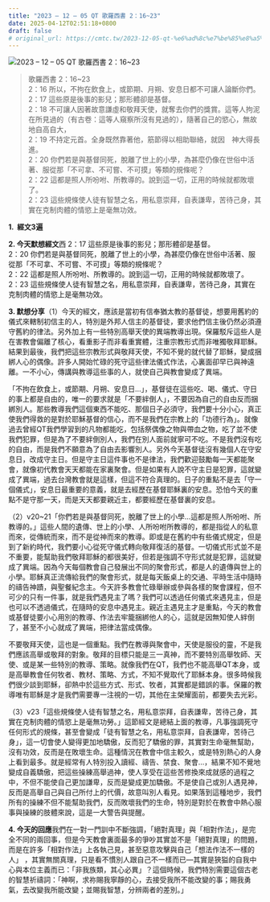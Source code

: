 ```yaml
---
title: "2023 – 12 – 05 QT 歌羅西書 2：16~23"
date: 2025-04-12T02:51:18+0800
draft: false
# original_url: https://cmtc.tw/2023-12-05-qt-%e6%ad%8c%e7%be%85%e8%a5%bf%e6%9b%b8-2%ef%bc%9a1623
---
```


![2023 – 12 – 05 QT 歌羅西書 2：16\~23](/images/qt.jpg  "2023 – 12 – 05 QT 歌羅西書 2：16\~23")

> 歌羅西書 2：16\~23  
> 2：16 所以，不拘在飲食上，或節期、月朔、安息日都不可讓人論斷你們。  
> 2：17 這些原是後事的影兒；那形體卻是基督。  
> 2：18 不可讓人因著故意謙虛和敬拜天使，就奪去你們的獎賞。這等人拘泥在所見過的（有古卷：這等人窺察所沒有見過的），隨著自己的慾心，無故地自高自大，  
> 2：19 不持定元首。全身既然靠著他，筋節得以相助聯絡，就因　神大得長進。  
> 2：20 你們若是與基督同死，脫離了世上的小學，為甚麼仍像在世俗中活著、服從那「不可拿、不可嘗、不可摸」等類的規條呢？  
> 2：22 這都是照人所吩咐、所教導的。說到這一切，正用的時候就都敗壞了。  
> 2：23 這些規條使人徒有智慧之名，用私意崇拜，自表謙卑，苦待己身，其實在克制肉體的情慾上是毫無功效。

**1.  經文3遍**

**2. 今天默想經文**西 2：17 這些原是後事的影兒；那形體卻是基督。  
2：20 你們若是與基督同死，脫離了世上的小學，為甚麼仍像在世俗中活著、服從那「不可拿、不可嘗、不可摸」等類的規條呢？  
2：22 這都是照人所吩咐、所教導的。說到這一切，正用的時候就都敗壞了。  
2：23 這些規條使人徒有智慧之名，用私意崇拜，自表謙卑，苦待己身，其實在克制肉體的情慾上是毫無功效。

**3. 默想分享**（1）今天的經文，應該是當初有信奉猶太教的基督徒，想要用舊約的儀式來轄制初信主的人，特別是外邦人信主的基督徒，要求他們信主後仍然必須遵守舊約的律法。另外加上有一些特別高舉天使的異端教導出現。保羅駁斥這些人是在害教會偏離了核心，看重影子而非看重實體，注重宗教形式而非唯獨敬拜耶穌。結果到最後，我們把這些宗教形式與敬拜天使，不知不覺的就代替了耶穌，變成捆綁人心的偶像。許多人開始忙碌的死守這些律法儀式作法，心裏面卻早已與神遠離。一不小心，傳講與教導這些事的人，就使自己與教會變成了異端。

「不拘在飲食上，或節期、月朔、安息日…」，基督徒在這些吃、喝、儀式、守日的事上都是自由的，唯一的要求就是「不要絆倒人」，不要因為自己的自由反而捆綁別人。那些教導我們這個東西不能吃、那個日子必須守，我們要十分小心，真正使我們得救的是對於耶穌基督的信心，而不是我們在宗教上的「功德行為」。就像過去曾經QT我們學習到的凡物都能吃，包括祭偶像之物與帶血之物，吃了並不使我們犯罪，但是為了不要絆倒別人，我們在別人面前就寧可不吃。不是我們沒有吃的自由，而是我們不願意為了自由去影響別人。另外今天基督徒沒有幾個人在守安息日，改成守主日。但是守主日這件事也不是律法，我們歡迎鼓勵每一天都能聚會，就像初代教會天天都能在家裏聚會。但是如果有人說不守主日是犯罪，這就變成了異端，過去台灣教會就是這樣，但這不符合真理的。日子的重點不是去「守一個儀式」，安息日最重要的意義，就是去經歷在基督耶穌裏的安息。恐怕今天的重點不是守那一天，而是天天都要親近主，都要經歷在基督裏的安息。

（2）v20\~21「你們若是與基督同死，脫離了世上的小學…這都是照人所吩咐、所教導的。」這些人間的遺傳、世上的小學、人所吩咐所教導的，都是指從人的私意而來，從傳統而來，而不是從神而來的教導。即或是在舊約中有些儀式規定，但是到了新約時代，我們要小心從死守儀式轉向敬拜復活的基督。一切儀式形式並不是不重要，能幫助我們敬拜耶穌的都很美好，但若是強調不守形式就是犯罪，這就變成了異端。因為今天每個教會自己發展出不同的聚會形式，都是人的遺傳與世上的小學。耶穌真正流傳給我們的聚會形式，就是每天飯桌上的交通、平時生活中隨時的禱告神蹟，與聖餐紀念主。今天許多教會忙碌舉辦或參與各樣的聚會課程，但不可少的只有一件事，就是我們遇見主了嗎？我們可以透過任何儀式來遇見主，但是也可以不透過儀式，在隨時的安息中遇見主。親近主遇見主才是重點，今天的教會或基督徒要小心用別的教導、作法去牢籠捆綁他人的心，這就是因無知使人絆倒了，甚至不小心就成了異端，把律法當成偶像。

不要敬拜天使，這也是一個重點。我們在教導與聚會中，天使是服役的靈，不是我們應該高舉或敬拜的對象。敬拜的目標只能是三一真神，而不要特別高舉牧師、天使、或是某一些特別的教導、策略。就像我們在QT，我們也不能高舉QT本身，或是高舉教會任何牧者、教材、策略、方式，不知不覺取代了耶穌本身。很多時候我們很少談到耶穌，卻熱中於這些方式、形式、牧者，其實都是錯誤的事。保羅的教導唯有耶穌是才是我們需要專一注視的一切，其他在主榮耀面前，都要失去光彩。

（3）v23「這些規條使人徒有智慧之名，用私意崇拜，自表謙卑，苦待己身，其實在克制肉體的情慾上是毫無功勞。」這節經文是總結上面的教導，凡事強調死守任何形式的規條，甚至會變成「徒有智慧之名，用私意崇拜，自表謙卑，苦待己身」，這一切會使人變得更加地驕傲，反而犯了驕傲的罪，其實對生命毫無幫助，沒有功效，反而是在敗壞生命。這種情況在教會中信主較久，或是特別熱心的人身上看到最多。就是經常有人特別投入讀經、禱告、禁食、聚會…，結果不知不覺地變成自義驕傲，把這些操練高舉過神，使人享受在這些苦修換來成就感的過程之中，不但不能使自己更加謙卑，反而是變成更加驕傲。不是使自己或別人遇見神，反而是高舉自己與自己所付上的代價，故意叫別人看見。如果落到這種地步，我們所有的操練不但不能幫助我們，反而敗壞我們的生命，特別是對於在教會中熱心服事與操練的肢體來說，這是一大警告與提醒。

**4. 今天的回應**我們在一對一門訓中不斷強調，「絕對真理」與「相對作法」，是完全不同的兩回事，但是今天教會裏面最多的爭吵其實並不是「絕對真理」的問題，而是在許多「相對作法」上各執己見，甚至惡意攻擊與自己「想法作法不一樣的人」 ，其實無關真理，只是看不慣別人跟自己不一樣而已—其實是狹獈的自我中心與本位主義而已：「非我族類，其心必異」？這個時候，我們特別需要這個古老的智慧祈禱詞：「神啊，求祢賜我寧靜的心，去接受我所不能改變的事；賜我勇氣，去改變我所能改變；並賜我智慧，分辨兩者的差別。」